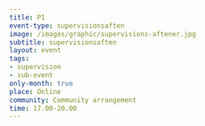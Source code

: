 ```yaml
---
title: P1
event-type: supervisionsaften
image: /images/graphic/supervisions-aftener.jpg
subtitle: supervisionsaften
layout: event
tags:
- supervision
- sub-event
only-month: true
place: Online
community: Community arrangement
time: 17.00-20.00
---
```

